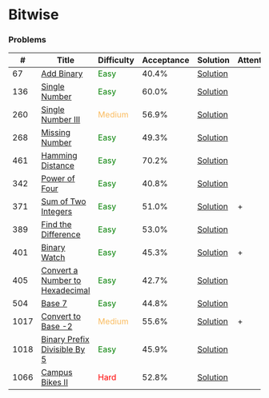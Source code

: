 Bitwise
===

### Problems
| #   | Title    |   Difficulty | Acceptance |Solution  | Attention |
| --- | --- | --- | --- | --- | --- |
|67 | [Add Binary](https://leetcode.com/problems/add-binary/) |<span style="color:green">Easy</span>  | 40.4% |[Solution](../problems/67.md) | |
|136 | [Single Number](https://leetcode.com/problems/single-number/) | <span style="color:green">Easy</span> | 60.0% |[Solution](../problems/136.md) ||
|260 | [Single Number III](https://leetcode.com/problems/single-number-iii/) | <span style="color:#FABC60">Medium</span> | 56.9% | [Solution](../problems/260.md)
|268 | [Missing Number](https://leetcode.com/problems/missing-number/) | <span style="color:green">Easy</span>  | 49.3% |[Solution](../problems/268.md) | |
|461  | [Hamming Distance](https://leetcode.com/problems/hamming-distance/) | <span style="color:green">Easy</span> | 70.2% |[Solution](../problems/461.md)| |
|342 | [Power of Four](https://leetcode.com/problems/power-of-four/) | <span style="color:green">Easy</span>| 40.8% |[Solution](../problems/342.md) |
|371 | [Sum of Two Integers](https://leetcode.com/problems/sum-of-two-integers/) | <span style="color:green">Easy</span> | 51.0%	|[Solution](../problems/371.md)| + |
|389 | [Find the Difference](https://leetcode.com/problems/find-the-difference/) | <span style="color:green">Easy</span> | 53.0% |[Solution](../problems/389.md)||
|401 | [Binary Watch](https://leetcode.com/problems/binary-watch/) | <span style="color:green">Easy</span>   | 45.3% |[Solution](../problems/401.md)|+|
|405 | [Convert a Number to Hexadecimal](https://leetcode.com/problems/convert-a-number-to-hexadecimal/) | <span style="color:green">Easy</span> | 42.7% |[Solution](../problems/405.md) |
|504 | [Base 7](https://leetcode.com/problems/base-7/) | <span style="color:green">Easy</span> | 44.8% |[Solution](../problems/504.md)||
|1017 | [Convert to Base -2](https://leetcode.com/problems/convert-to-base-2/) | <span style="color:#FABC60">Medium</span>  | 55.6% |[Solution](../problems/1017.md)| +| 
|1018  | [Binary Prefix Divisible By 5](https://leetcode.com/problems/binary-prefix-divisible-by-5/) | <span style="color:green">Easy</span> | 45.9% |[Solution](../problems/1018.md)| |
|1066 | [Campus Bikes II](https://leetcode.com/problems/campus-bikes-ii/) | <span style="color:red">Hard</span>| 52.8% |[Solution](../problems/1066.md) |


